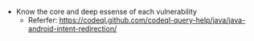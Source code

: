 - Know the core and deep essense of each vulnerability
  - Referfer: https://codeql.github.com/codeql-query-help/java/java-android-intent-redirection/
